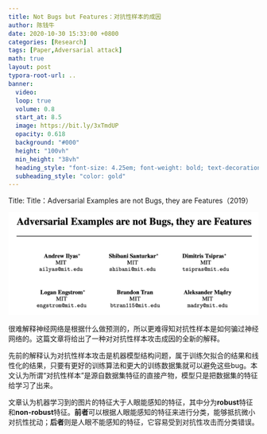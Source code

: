 ```yaml
---
title: Not Bugs but Features：对抗性样本的成因 
author: 陈钱牛
date: 2020-10-30 15:33:00 +0800
categories: [Research]
tags: [Paper,Adversarial attack]
math: true
layout: post
typora-root-url: ..
banner:
  video:
  loop: true
  volume: 0.8
  start_at: 8.5
  image: https://bit.ly/3xTmdUP
  opacity: 0.618
  background: "#000"
  height: "100vh"
  min_height: "38vh"
  heading_style: "font-size: 4.25em; font-weight: bold; text-decoration: underline"
  subheading_style: "color: gold"
---
```


Title: Title：Adversarial Examples are not Bugs, they are Features（2019）


![image-20201030233200893](/assets/img/posts/2020-10-31-Paper_not_bugs_but_features/image-20201030233200893.png)

很难解释神经网络是根据什么做预测的，所以更难得知对抗性样本是如何骗过神经网络的。这篇文章将给出了一种对对抗性样本攻击成因的全新的解释。

先前的解释认为对抗性样本攻击是机器模型结构问题，属于训练欠拟合的结果和线性化的结果，只要有更好的训练算法和更大的训练数据集就可以避免这些bug。本文认为所谓“对抗性样本”是源自数据集特征的直接产物，模型只是把数据集的特征给学习了出来。

文章认为机器学习到的图片的特征大于人眼能感知的特征，其中分为**robust**特征和**non-robust**特征。**前者**可以根据人眼能感知的特征来进行分类，能够抵抗微小对抗性扰动；**后者**则是人眼不能感知的特征，它容易受到对抗性攻击而分类错误。







